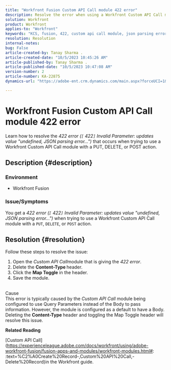 ```yaml
---
title: "Workfront Fusion Custom API Call module 422 error"
description: Resolve the error when using a Workfront Custom API Call module with a PUT, DELETE, or POST action.
solution: Workfront
product: Workfront
applies-to: "Workfront"
keywords: "KCS, fusion, 422, custom api call module, json parsing error, workfront"
resolution: Resolution
internal-notes: 
bug: False
article-created-by: Tanay Sharma .
article-created-date: "10/5/2023 10:45:26 AM"
article-published-by: Tanay Sharma .
article-published-date: "10/5/2023 10:47:08 AM"
version-number: 2
article-number: KA-22875
dynamics-url: "https://adobe-ent.crm.dynamics.com/main.aspx?forceUCI=1&pagetype=entityrecord&etn=knowledgearticle&id=54b5994a-6c63-ee11-be6e-6045bd006e5a"

---
```

# Workfront Fusion Custom API Call module 422 error


Learn how to resolve the *422 error (`[` 422`]`  Invalid Parameter: updates value "undefined, JSON parsing error...")* that occurs when trying to use a Workfront Custom API Call module with a PUT, DELETE, or POST action.

## Description {#description}


### Environment

- Workfront Fusion




### Issue/Symptoms

You get a *422 error (`[` 422`]`  Invalid Parameter: updates value "undefined, JSON parsing error...")* when trying to use a Workfront Custom API Call module with a `PUT`, `DELETE`, or `POST` action.


## Resolution {#resolution}


Follow these steps to resolve the issue:



1. Open the *Custom API Call*module that is giving the *422 error*.
2. Delete the <b>Content-Type </b>header.
3. Click the <b>Map Toggle</b> in the header.
4. Save the module.

<br>Cause<br>
This error is typically caused by the *Custom API Call* module being configured to use Query Parameters instead of the Body to pass information. However, the module is configured as a default to have a Body. Deleting the <b>Content-Type </b>header and toggling the Map Toggle header will resolve this issue.



<b>Related Reading</b>

[Custom API Call](https://experienceleague.adobe.com/docs/workfront/using/adobe-workfront-fusion/fusion-apps-and-modules/workfront-modules.html#: :text=%C2%A0Create%20Record-,Custom%20API%20Call,-Delete%20Record)in the Workfront guide.
